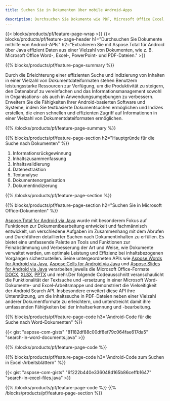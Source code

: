 ```yaml
---
title: Suchen Sie in Dokumenten über mobile Android-Apps 

description: Durchsuchen Sie Dokumente wie PDF, Microsoft Office Excel, Word, PowerPoint und mehr über Ihre Android-basierte mobile Anwendung.
---
```


{{< blocks/products/pf/feature-page-wrap >}}
{{< blocks/products/pf/feature-page-header h1="Durchsuchen Sie Dokumente mithilfe von Android-APIs" h2="Extrahieren Sie mit Aspose.Total für Android über Java effizient Daten aus einer Vielzahl von Dokumenten, wie z. B. Microsoft Office Word-, Excel-, PowerPoint- und PDF-Dateien." >}}

{{% blocks/products/pf/feature-page-summary %}}

Durch die Erleichterung einer effizienten Suche und Indizierung von Inhalten in einer Vielzahl von Dokumentdateiformaten stehen Benutzern leistungsstarke Ressourcen zur Verfügung, um die Produktivität zu steigern, den Datenabruf zu vereinfachen und das Informationsmanagement sowohl in Organisations- als auch in Anwendungsumgebungen zu verbessern. Erweitern Sie die Fähigkeiten Ihrer Android-basierten Software und Systeme, indem Sie textbasierte Dokumentsuchen ermöglichen und Indizes erstellen, die einen schnellen und effizienten Zugriff auf Informationen in einer Vielzahl von Dokumentdateiformaten ermöglichen.

{{% /blocks/products/pf/feature-page-summary  %}}

{{% blocks/products/pf/feature-page-section  h2="Hauptgründe für die Suche nach Dokumenten" %}}

1. Informationsrückgewinnung
1. Inhaltszusammenfassung 
1. Inhaltsvalidierung 
1. Datenextraktion 
1. Textanalyse
1. Dokumentenorganisation
1. Dokumentindizierung 



{{% /blocks/products/pf/feature-page-section %}}

{{% blocks/products/pf/feature-page-section  h2="Suchen Sie in Microsoft Office-Dokumenten" %}}

[Aspose.Total for Android via Java](https://products.aspose.com/total/android-java/) wurde mit besonderem Fokus auf Funktionen zur Dokumentbearbeitung entwickelt und fachmännisch entwickelt, um verschiedene Aufgaben im Zusammenhang mit dem Abrufen und Durchführen detaillierter Suchen nach Dokumentinhalten zu erfüllen. Es bietet eine umfassende Palette an Tools und Funktionen zur Feinabstimmung und Verbesserung der Art und Weise, wie Dokumente verwaltet werden, um optimale Leistung und Effizienz bei inhaltsbezogenen Vorgängen sicherzustellen. Seine untergeordneten APIs wie [Aspose.Words for Android via Java](https://products.aspose.com/word/android-java/), [Aspose.Cells for Android via Java](https://products.aspose.com/cells/android-java/) und [Aspose.Slides for Android via Java](https://products.aspose.com/slides/android-java/) verarbeiten jeweils die Microsoft Office-Formate [DOCX](https://products.aspose.com/total/android-java/search/docx/), [XLSX](https://products.aspose.com/total/android-java/search/xlsx/), [PPTX](https://products.aspose.com/total/android-java/search/pptx/) und mehr.Der folgende Codeausschnitt veranschaulicht die Funktionalität der Textsuche und -ersetzung in einer Microsoft Word-Dokumente- und Excel-Arbeitsmappe und demonstriert die Vielseitigkeit der Android Search API. Insbesondere erweitert diese API ihre Unterstützung, um die Inhaltssuche in PDF-Dateien neben einer Vielzahl anderer Dokumentformate zu erleichtern, und unterstreicht damit ihre umfassenden Fähigkeiten bei der Inhaltserkennung und -bearbeitung.

{{% blocks/products/pf/feature-page-code h3="Android-Code für die Suche nach Word-Dokumenten" %}}

{{< gist "aspose-com-gists" "81182df88c00df8ef79c064fae617da5" "search-in-word-documents.java" >}}

{{% /blocks/products/pf/feature-page-code  %}}

{{% blocks/products/pf/feature-page-code h3="Android-Code zum Suchen in Excel-Arbeitsblättern" %}}

{{< gist "aspose-com-gists" "6f222b440e336048d165b86ceffb1647" "search-in-excel-files.java" >}}

{{% /blocks/products/pf/feature-page-code  %}}
{{% /blocks/products/pf/feature-page-section %}}